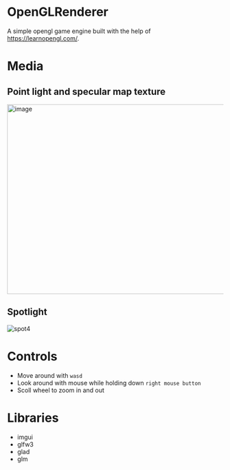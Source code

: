 # OpenGLRenderer
A simple opengl game engine built with the help of https://learnopengl.com/.

# Media
## Point light and specular map texture
<img width="592" height="441" alt="image" src="https://github.com/user-attachments/assets/ee459880-12cd-4d7a-b194-1f8f95ff0bc1" />

## Spotlight 
![spot4](https://github.com/user-attachments/assets/736fa5f7-6777-437f-9d11-f41efda402a6)

# Controls
* Move around with `wasd`
* Look around with mouse while holding down `right mouse button`
* Scoll wheel to zoom in and out

# Libraries
* imgui
* glfw3
* glad
* glm
